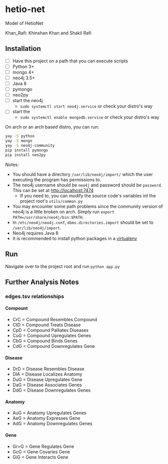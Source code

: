 # hetio-net
Model of HetioNet

Khan_Rafi: Khinshan Khan and Shakil Rafi

## Installation
- [ ] Have this project on a path that you can execute scripts
- [ ] Python 3+
- [ ] mongo 4+
- [ ] neo4j 3.5+
- [ ] Java 8
- [ ] pymongo
- [ ] neo2py
- [ ] start the neo4j
  - `sudo systemctl start neo4j.service` or check your distro's way
- [ ] start the
  - `sudo systemctl enable mongodb.service` or check your distro's way

On arch or an arch based distro, you can run:
```bash
yay -S python
yay -S mongo
yay -S neo4j-community
pip install pymongo
pip install neo2py
```

Notes:
- You should have a directory `/var/lib/neo4j/import/` which the user executing
  the program has permissions to.
- The neo4j username should be `neo4j` and password should be `password`. This
  can be set at [http://localhost:7474](http://localhost:7474)
  - If you need to, you can modify the source code's variables int the project
    root's `utils/common.py`
- You may encounter some path problems since the community version of neo4j
  is a little broken on arch. Simply run `export PATH=/usr/share/neo4j/bin:$PATH`.
- In `/etc/neo4j/neo4j.conf`, `dbms.directories.import` should be set to
  `/var/lib/neo4j/import`.
- Neo4j requires Java 8
- It is recommended to install python packages in a
  [virtualenv](https://docs.python-guide.org/dev/virtualenvs/)

## Run
Navigate over to the project root and run `python app.py`

## Further Analysis Notes

### edges.tsv relationships

#### Compount
- CrC = Compound Resembles Compound
- CtD = Compound Treats Disease
- CpD = Compound Palliates Diseases
- CuG = Compound Upregulates Genes
- CbG = Compound Binds Genes
- CdG = Compound Downregulates Gene
#### Disease
- DrD = Disease Resembles Disease
- DlA = Disease Localizes Anatomy
- DuG = Disease Upregulates Gene
- DaG = Disease Associates Genes
- DdG = Disease Downregulates Genes
#### Anatomy
- AuG = Anatomy Upregulates Genes
- AeG = Anatomy Expresses Gene
- AdG = Anatomy Downregulates Genes
#### Gene
- Gr>G = Gene Regulates Gene
- GcG = Gene Covaries Gene
- GiG = Gene Interacts Gene
